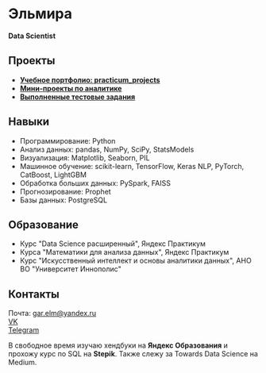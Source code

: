 # Эльмира 

**Data Scientist**

## Проекты
- **[Учебное портфолио: practicum_projects](https://github.com/ElmiraG/practicum_projects)**  
- **[Мини-проекты по аналитике](https://github.com/ElmiraG/projects_on_analytics)**
- **[Выполненные тестовые задания](https://github.com/ElmiraG/test_tasks/tree/main)**
## Навыки
- Программирование: Python
- Анализ данных: pandas, NumPy, SciPy, StatsModels
- Визуализация: Matplotlib, Seaborn, PIL
- Машинное обучение: scikit-learn, TensorFlow, Keras NLP, PyTorch, CatBoost, LightGBM
- Обработка больших данных: PySpark, FAISS
- Прогнозирование: Prophet
- Базы данных: PostgreSQL

## Образование
- Курс "Data Science расширенный", Яндекс Практикум
- Курса "Математики для анализа данных", Яндекс Практикум
- Курс "Искусственный интеллект и основы аналитики данных", АНО ВО "Университет Иннополис"
  
## Контакты
Почта: gar.elm@yandex.ru  
[VK](https://vk.com/elmira_miru)  
[Telegram](https://t.me/miramio)  

В свободное время изучаю хендбуки на **Яндекс Образования** и прохожу курс по SQL на **Stepik**. Также слежу за Towards Data Science на Medium.
